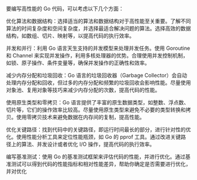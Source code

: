 
要编写高性能的 Go 代码，可以考虑以下几个方面：

优化算法和数据结构：选择适当的算法和数据结构对于高性能至关重要。了解不同算法的时间复杂度和空间复杂度，并选择最适合解决问题的算法。选择高效的数据结构，如数组、切片、映射等，以提高代码的执行效率。

并发和并行：利用 Go 语言天生支持的并发模型来处理并发任务。使用 Goroutine 和 Channel 来实现并发操作，利用多核处理器的优势。合理使用并发控制机制，如锁、原子操作、条件变量等，确保并发操作的正确性和效率。

减少内存分配和垃圾回收：Go 语言的垃圾回收器（Garbage Collector）会自动处理内存分配和回收，但过多的内存分配和频繁的垃圾回收会影响性能。尽量使用对象池、复用对象等技巧来减少内存分配的次数，提高代码的性能。

使用原生类型和零拷贝：Go 语言提供了丰富的原生数据类型，如整数、浮点数、切片等，它们的操作效率比较高。尽量使用原生类型来避免不必要的类型转换和拷贝。使用零拷贝技术来避免数据在内存间的复制，提高性能。

优化关键路径：找到代码中的关键路径，即运行时间最长的部分，进行针对性的优化。使用性能分析工具来定位性能瓶颈，如 Go 的 pprof 工具。通过改进关键路径上的算法、并发设计或者优化 I/O 操作，提高代码的执行效率。

编写基准测试：使用 Go 的基准测试框架来评估代码的性能，并进行优化。通过基准测试可以得到代码的性能指标和相对性能差异，帮助你确定是否需要进行优化，并对优化